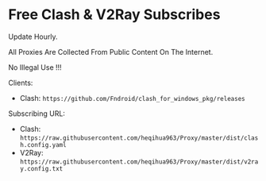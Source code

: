 # Free Clash & V2Ray Subscribes

Update Hourly.

All Proxies Are Collected From Public Content On The Internet.

No Illegal Use !!!

Clients:
- Clash: `https://github.com/Fndroid/clash_for_windows_pkg/releases`

Subscribing URL:
- Clash: `https://raw.githubusercontent.com/heqihua963/Proxy/master/dist/clash.config.yaml`
- V2Ray: `https://raw.githubusercontent.com/heqihua963/Proxy/master/dist/v2ray.config.txt`
